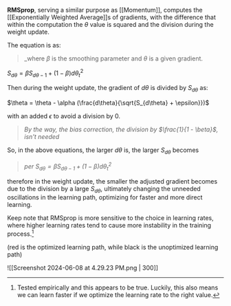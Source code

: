 **RMSprop**, serving a similar purpose as [[Momentum]], computes the [[Exponentially Weighted Average]]s of gradients, with the difference that within the computation the $\theta$ value is squared and the division during the weight update.

The equation is as:

>_where $\beta$ is the smoothing parameter and $\theta$ is a given gradient.

$S_{d\theta} = \beta S_{d\theta - 1} + (1 - \beta) d\theta_t^2$

Then during the weight update, the gradient of $d\theta$ is divided by $S_{d\theta}$ as:

$\theta = \theta - \alpha (\frac{d\theta}{\sqrt{S_{d\theta} + \epsilon}})$

with an added $\epsilon$ to avoid a division by $0$.

> _By the way, the bias correction, the division by $\frac{1}{1 - \beta}$, isn't needed_

So, in the above equations, the larger $d\theta$ is, the larger $S_{d\theta}$ becomes

> _per $S_{d\theta} = \beta S_{d\theta - 1} + (1 - \beta) d\theta_t^2$_

therefore in the weight update, the smaller the adjusted gradient becomes due to the division by a large $S_{d\theta}$, ultimately changing the unneeded oscillations in the learning path, optimizing for faster and more direct learning.

Keep note that RMSprop is more sensitive to the choice in learning rates, where higher learning rates tend to cause more instability in the training process.[^1]

(red is the optimized learning path, while black is the unoptimized learning path)

![[Screenshot 2024-06-08 at 4.29.23 PM.png | 300]]

[^1]: Tested empirically and this appears to be true. Luckily, this also means we can learn faster if we optimize the learning rate to the right value.